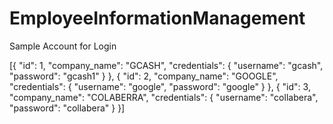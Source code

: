 # EmployeeInformationManagement

Sample Account for Login

[{
    "id": 1,
    "company_name": "GCASH",
    "credentials": {
        "username": "gcash",
        "password": "gcash1"
    }
}, {
    "id": 2,
    "company_name": "GOOGLE",
    "credentials": {
        "username": "google",
        "password": "google"
    }
}, {
    "id": 3,
    "company_name": "COLABERRA",
    "credentials": {
        "username": "collabera",
        "password": "collabera"
    }
}]

